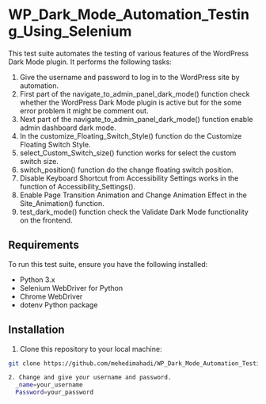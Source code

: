 # WP_Dark_Mode_Automation_Testing_Using_Selenium

This test suite automates the testing of various features of the WordPress Dark Mode plugin. It performs the following tasks:

1. Give the username and password to log in to the WordPress site by automation.
2. First part of the navigate_to_admin_panel_dark_mode() function check whether the WordPress Dark Mode plugin is active but for the some error problem it might be comment out.
3. Next part of the navigate_to_admin_panel_dark_mode() function enable admin dashboard dark mode.
4. In the customize_Floating_Switch_Style() function do the Customize Floating Switch Style.
5. select_Custom_Switch_size() function works for select the custom switch size.
6. switch_position() function do the change floating switch position.
7. Disable Keyboard Shortcut from Accessibility Settings works in the function of Accessibility_Settings().
8. Enable Page Transition Animation and Change Animation Effect in the Site_Animation() function.
9. test_dark_mode() function check the Validate Dark Mode functionality on the frontend.

## Requirements

To run this test suite, ensure you have the following installed:

- Python 3.x
- Selenium WebDriver for Python
- Chrome WebDriver
- dotenv Python package

## Installation

1. Clone this repository to your local machine:

```bash
git clone https://github.com/mehedimahadi/WP_Dark_Mode_Automation_Testing_Using_Selenium

2. Change and give your username and password.
  _name=your_username
  Password=your_password
